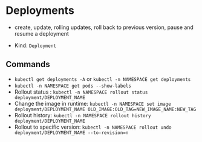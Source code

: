 # Deployments

- create, update, rolling updates, roll back to previous version, pause and resume a deployment

- Kind: `Deployment`

## Commands
- `kubectl get deployments -A` or `kubectl -n NAMESPACE get deployments`
- `kubectl -n NAMESPACE get pods --show-labels`
- Rollout status : `kubectl -n NAMESPACE rollout status deployment/DEPLOYMENT_NAME`
- Change the image in runtime: `kubectl -n NAMESPACE set image deployment/DEPLOYMENT_NAME OLD_IMAGE:OLD_TAG=NEW_IMAGE_NAME:NEW_TAG`
- Rollout history: `kubectl -n NAMESPACE rollout history deployment/DEPLOYMENT_NAME`
- Rollout to specific version: `kubectl -n NAMESPACE rollout undo deployment/DEPLOYMENT_NAME --to-revision=n`